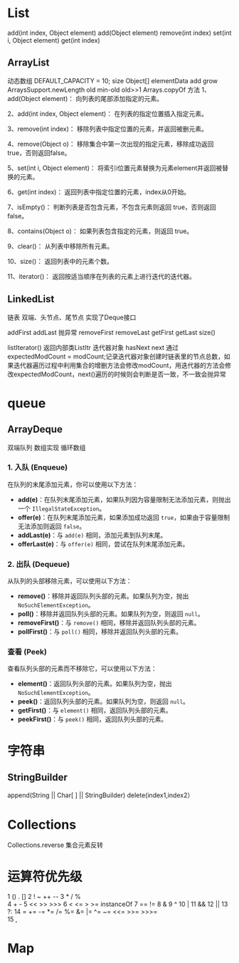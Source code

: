 



# List
add(int index, Object element)
add(Object element)
remove(int index)
set(int i, Object element)
get(int index)
## ArrayList
动态数组
	DEFAULT_CAPACITY = 10;
	size
	Object[] elementData
	add
	grow
	ArraysSupport.newLength      old   min-old  old>>1
	Arrays.copyOf
方法
1、add(Object element)： 向列表的尾部添加指定的元素。

2、add(int index, Object element)： 在列表的指定位置插入指定元素。

3、remove(int index)： 移除列表中指定位置的元素，并返回被删元素。

4、remove(Object o)： 移除集合中第一次出现的指定元素，移除成功返回true，否则返回false。

5、set(int i, Object element)： 将索引i位置元素替换为元素element并返回被替换的元素。

6、get(int index)： 返回列表中指定位置的元素，index从0开始。

7、isEmpty()： 判断列表是否包含元素，不包含元素则返回 true，否则返回false。

8、contains(Object o)： 如果列表包含指定的元素，则返回 true。

9、clear()： 从列表中移除所有元素。

10、size()： 返回列表中的元素个数。

11、iterator()： 返回按适当顺序在列表的元素上进行迭代的迭代器。



## LinkedList
链表
双端、头节点、尾节点
实现了Deque接口

addFirst
addLast
抛异常
	removeFirst
	removeLast
	getFirst
	getLast
size()

listIterator() 返回内部类ListItr  迭代器对象 hasNext next
通过expectedModCount = modCount;记录迭代器对象创建时链表里的节点总数，如果迭代器遍历过程中利用集合的增删方法会修改modCount，用迭代器的方法会修改expectedModCount，next()遍历的时候则会判断是否一致，不一致会抛异常






# queue

## ArrayDeque

双端队列 数组实现 循环数组


### 1. **入队 (Enqueue)**

在队列的末尾添加元素，你可以使用以下方法：

- **add(e)**：在队列末尾添加元素，如果队列因为容量限制无法添加元素，则抛出一个 `IllegalStateException`。
- **offer(e)**：在队列末尾添加元素，如果添加成功返回 `true`，如果由于容量限制无法添加则返回 `false`。
- **addLast(e)**：与 `add(e)` 相同，添加元素到队列末尾。
- **offerLast(e)**：与 `offer(e)` 相同，尝试在队列末尾添加元素。

### 2. **出队 (Dequeue)**

从队列的头部移除元素，可以使用以下方法：

- **remove()**：移除并返回队列头部的元素。如果队列为空，抛出 `NoSuchElementException`。
- **poll()**：移除并返回队列头部的元素。如果队列为空，则返回 `null`。
- **removeFirst()**：与 `remove()` 相同，移除并返回队列头部的元素。
- **pollFirst()**：与 `poll()` 相同，移除并返回队列头部的元素。


### **查看 (Peek)**

查看队列头部的元素而不移除它，可以使用以下方法：

- **element()**：返回队列头部的元素。如果队列为空，抛出 `NoSuchElementException`。
- **peek()**：返回队列头部的元素。如果队列为空，则返回 `null`。
- **getFirst()**：与 `element()` 相同，返回队列头部的元素。
- **peekFirst()**：与 `peek()` 相同，返回队列头部的元素。



# 字符串

## StringBuilder
append(String  ||   Char[ ]   ||   StringBuilder)
delete(index1,index2）









# Collections

Collections.reverse 集合元素反转




# 运算符优先级

1  ()  .  []
2   !  ~  ++ --
3   *  /  %  
4  +  -
5  <<    >>   >>>
6  <   <=   >   >=  instanceOf
7  ==  !=
8   &
9   ^ 
10   |
11  &&
12  || 
13   ?:
14 =  +=  -=  *=   /=  %=  &=  |=   ^=  ~=   <<=   >>=   >>>=  
15  ,




# Map

